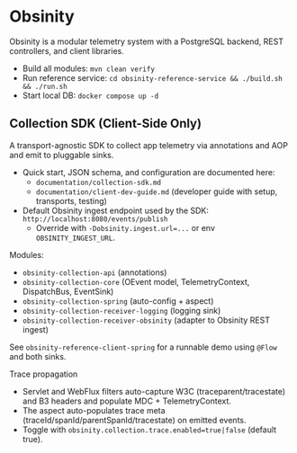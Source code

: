 # Obsinity

Obsinity is a modular telemetry system with a PostgreSQL backend, REST controllers, and client libraries.

- Build all modules: `mvn clean verify`
- Run reference service: `cd obsinity-reference-service && ./build.sh && ./run.sh`
- Start local DB: `docker compose up -d`

## Collection SDK (Client-Side Only)

A transport-agnostic SDK to collect app telemetry via annotations and AOP and emit to pluggable sinks.

- Quick start, JSON schema, and configuration are documented here:
  - `documentation/collection-sdk.md`
  - `documentation/client-dev-guide.md` (developer guide with setup, transports, testing)
- Default Obsinity ingest endpoint used by the SDK: `http://localhost:8080/events/publish`
  - Override with `-Dobsinity.ingest.url=...` or env `OBSINITY_INGEST_URL`.

Modules:
- `obsinity-collection-api` (annotations)
- `obsinity-collection-core` (OEvent model, TelemetryContext, DispatchBus, EventSink)
- `obsinity-collection-spring` (auto-config + aspect)
- `obsinity-collection-receiver-logging` (logging sink)
- `obsinity-collection-receiver-obsinity` (adapter to Obsinity REST ingest)

See `obsinity-reference-client-spring` for a runnable demo using `@Flow` and both sinks.

Trace propagation
- Servlet and WebFlux filters auto-capture W3C (traceparent/tracestate) and B3 headers and populate MDC + TelemetryContext.
- The aspect auto-populates trace meta (traceId/spanId/parentSpanId/tracestate) on emitted events.
- Toggle with `obsinity.collection.trace.enabled=true|false` (default true).
